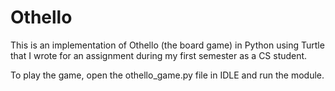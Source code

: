 # Othello
This is an implementation of Othello (the board game) in Python using Turtle that I wrote for an assignment during my first semester as a CS student. 

To play the game, open the othello_game.py file in IDLE and run the module.

